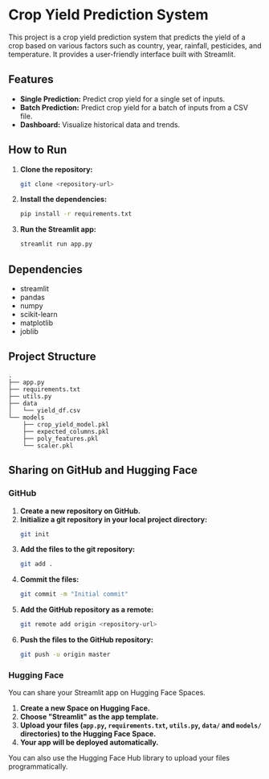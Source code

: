 # Crop Yield Prediction System

This project is a crop yield prediction system that predicts the yield of a crop based on various factors such as country, year, rainfall, pesticides, and temperature. It provides a user-friendly interface built with Streamlit.

## Features

- **Single Prediction:** Predict crop yield for a single set of inputs.
- **Batch Prediction:** Predict crop yield for a batch of inputs from a CSV file.
- **Dashboard:** Visualize historical data and trends.

## How to Run

1.  **Clone the repository:**
    ```bash
    git clone <repository-url>
    ```
2.  **Install the dependencies:**
    ```bash
    pip install -r requirements.txt
    ```
3.  **Run the Streamlit app:**
    ```bash
    streamlit run app.py
    ```

## Dependencies

- streamlit
- pandas
- numpy
- scikit-learn
- matplotlib
- joblib

## Project Structure

```
.
├── app.py
├── requirements.txt
├── utils.py
├── data
│   └── yield_df.csv
└── models
    ├── crop_yield_model.pkl
    ├── expected_columns.pkl
    ├── poly_features.pkl
    └── scaler.pkl
```

## Sharing on GitHub and Hugging Face

### GitHub

1.  **Create a new repository on GitHub.**
2.  **Initialize a git repository in your local project directory:**
    ```bash
    git init
    ```
3.  **Add the files to the git repository:**
    ```bash
    git add .
    ```
4.  **Commit the files:**
    ```bash
    git commit -m "Initial commit"
    ```
5.  **Add the GitHub repository as a remote:**
    ```bash
    git remote add origin <repository-url>
    ```
6.  **Push the files to the GitHub repository:**
    ```bash
    git push -u origin master
    ```

### Hugging Face

You can share your Streamlit app on Hugging Face Spaces.

1.  **Create a new Space on Hugging Face.**
2.  **Choose "Streamlit" as the app template.**
3.  **Upload your files (`app.py`, `requirements.txt`, `utils.py`, `data/` and `models/` directories) to the Hugging Face Space.**
4.  **Your app will be deployed automatically.**

You can also use the Hugging Face Hub library to upload your files programmatically.
